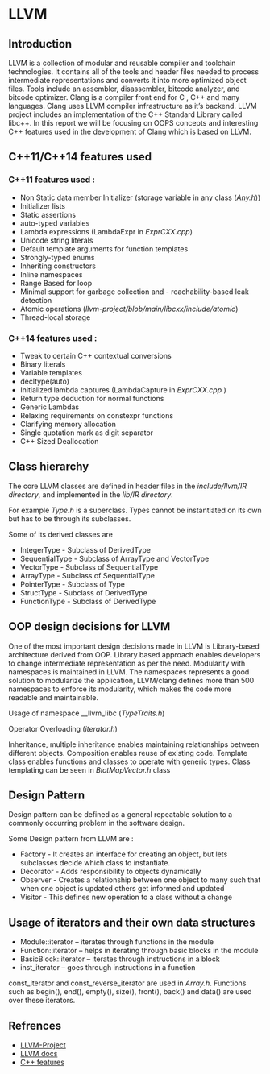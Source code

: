 # LLVM

## Introduction

LLVM is a collection of modular and reusable compiler and toolchain technologies. It contains all of the tools and header files needed to process intermediate representations and converts it into more optimized object files. Tools include an assembler, disassembler, bitcode analyzer, and bitcode optimizer. Clang is a compiler front end for C , C++ and many languages. Clang uses LLVM compiler infrastructure as it’s backend. LLVM project includes an implementation of the C++ Standard Library called libc++. In this report we will be focusing on OOPS concepts and interesting C++ features used in the development of Clang which is based on LLVM.

## C++11/C++14 features used

### C++11 features used :

- Non Static data member Initializer (storage variable in any class (_Any.h_))
- Initializer lists
- Static assertions
- auto-typed variables
- Lambda expressions  (LambdaExpr in _ExprCXX.cpp_)
- Unicode string literals
- Default template arguments for function templates
- Strongly-typed enums
- Inheriting constructors
- Inline namespaces
- Range Based for loop
- Minimal support for garbage collection and - reachability-based leak detection
- Atomic operations (_llvm-project/blob/main/libcxx/include/atomic_)
- Thread-local storage

### C++14 features used :

- Tweak to certain C++ contextual conversions
- Binary literals
- Variable templates
- decltype(auto)
- Initialized lambda captures (LambdaCapture in _ExprCXX.cpp_ )
- Return type deduction for normal functions
- Generic Lambdas
- Relaxing requirements on constexpr functions
- Clarifying memory allocation
- Single quotation mark as digit separator
- C++ Sized Deallocation

## Class hierarchy

The core LLVM classes are defined in header files in the _include/llvm/IR directory_, and implemented in the _lib/IR directory_.

For example _Type.h_ is a superclass. Types cannot be instantiated on its own but has to be through its subclasses.

Some of its derived classes are

- IntegerType - Subclass of DerivedType
- SequentialType - Subclass of ArrayType and VectorType
- VectorType - Subclass of SequentialType
- ArrayType - Subclass of SequentialType
- PointerType - Subclass of Type
- StructType - Subclass of DerivedType
- FunctionType - Subclass of DerivedType

## OOP design decisions for LLVM

One of the most important design decisions made in LLVM is Library-based architecture derived from OOP. Library based approach enables developers to change intermediate representation as per the need. Modularity with namespaces is maintained in LLVM. The namespaces represents a good solution to modularize the application, LLVM/clang defines more than 500 namespaces to enforce its modularity, which makes the code more readable and maintainable.

Usage of namespace __llvm_libc (_TypeTraits.h_)

Operator Overloading (_iterator.h_)

Inheritance, multiple inheritance enables maintaining relationships between different objects. Composition enables reuse of existing code. Template class enables functions and classes to operate with generic types.
Class templating can be seen in _BlotMapVector.h_ class

## Design Pattern

Design pattern can be defined as a general repeatable solution to a commonly occurring problem in the software design.

Some Design pattern from LLVM are :

- Factory - It creates an interface for creating an object, but lets subclasses decide which class to instantiate.
- Decorator - Adds responsibility to objects dynamically
- Observer - Creates a relationship between one object to many such that when one object is updated others get informed and updated
- Visitor - This defines new operation to a class without a change

## Usage of iterators and their own data structures

- Module::iterator – iterates through functions in the module
- Function::iterator – helps in iterating through basic blocks in the module
- BasicBlock::iterator – iterates through instructions in a block
- inst_iterator – goes through instructions in a function

const_iterator and const_reverse_iterator are used in _Array.h_. Functions such as begin(), end(), empty(), size(), front(), back() and data() are used over these iterators.

## Refrences

- [LLVM-Project](https://github.com/llvm/llvm-project)
- [LLVM docs](https://llvm.org/docs/)
- [C++ features](https://clang.llvm.org/cxx_status.html)
